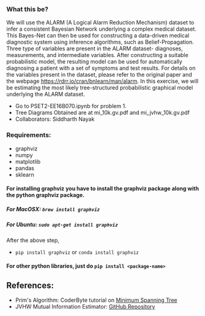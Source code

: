 ### What this be?
We will
use the ALARM (A Logical Alarm Reduction Mechanism) dataset to infer a consistent Bayesian Network underlying a complex medical dataset. This Bayes-Net can
then be used for constructing a data-driven medical diagnostic system using inference
algorithms, such as Belief-Propagation.
Three type of variables are present in the ALARM dataset- diagnoses, measurements,
and intermediate variables. After constructing a suitable probabilistic model, the resulting model can be used for automatically diagnosing a patient with a set of symptoms and test results. For details on the variables present in the dataset, please refer to
the original paper and the webpage https://rdrr.io/cran/bnlearn/man/alarm.
In this exercise, we will be estimating the most likely tree-structured probabilistic
graphical model underlying the ALARM dataset.


* Go to PSET2-EE16B070.ipynb for problem 1.
* Tree Diagrams Obtained are at mi_10k.gv.pdf and mi_jvhw_10k.gv.pdf
* Collaborators: Siddharth Nayak

### Requirements:
* graphviz
* numpy
* matplotlib
* pandas
* sklearn

#### For installing graphviz you have to install the graphviz package along with the python graphviz package.
##### For MacOSX: `brew install graphviz`
##### For Ubuntu: `sudo apt-get install graphviz`
After the above step,
* `pip install graphviz` or `conda install graphviz`

#### For other python libraries, just do `pip install <package-name>`

## References:
* Prim's Algorithm: CoderByte tutorial on [Minimum Spanning Tree](https://coderbyte.com/algorithm/find-minimum-spanning-tree-using-prims-algorithm)
* JVHW Mutual Information Estimator: [GitHub Repository](https://github.com/EEthinker/JVHW_Entropy_Estimators)

